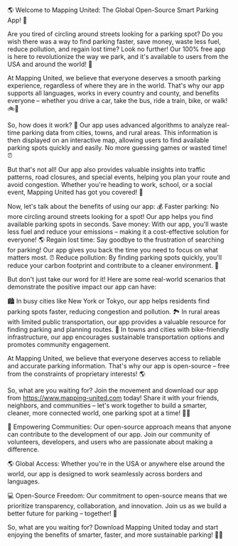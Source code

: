 🌎 Welcome to Mapping United: The Global Open-Source Smart Parking App! 🚗

Are you tired of circling around streets looking for a parking spot? Do you wish there was a way to find parking faster, save money, waste less fuel, reduce pollution, and regain lost time? Look no further! Our 100% free app is here to revolutionize the way we park, and it's available to users from the USA and around the world! 🌟

At Mapping United, we believe that everyone deserves a smooth parking experience, regardless of where they are in the world. That's why our app supports all languages, works in every country and county, and benefits everyone – whether you drive a car, take the bus, ride a train, bike, or walk! 🚲🚌

So, how does it work? 🤔
Our app uses advanced algorithms to analyze real-time parking data from cities, towns, and rural areas. This information is then displayed on an interactive map, allowing users to find available parking spots quickly and easily. No more guessing games or wasted time! ⏰

But that's not all! Our app also provides valuable insights into traffic patterns, road closures, and special events, helping you plan your route and avoid congestion. Whether you're heading to work, school, or a social event, Mapping United has got you covered! 📅

Now, let's talk about the benefits of using our app: 💰
Faster parking: No more circling around streets looking for a spot! Our app helps you find available parking spots in seconds.
Save money: With our app, you'll waste less fuel and reduce your emissions – making it a cost-effective solution for everyone! 🌎
Regain lost time: Say goodbye to the frustration of searching for parking! Our app gives you back the time you need to focus on what matters most. ⏰
Reduce pollution: By finding parking spots quickly, you'll reduce your carbon footprint and contribute to a cleaner environment. 🌟

But don't just take our word for it! Here are some real-world scenarios that demonstrate the positive impact our app can have:

🏙️ In busy cities like New York or Tokyo, our app helps residents find parking spots faster, reducing congestion and pollution.
🏞️ In rural areas with limited public transportation, our app provides a valuable resource for finding parking and planning routes.
🚌 In towns and cities with bike-friendly infrastructure, our app encourages sustainable transportation options and promotes community engagement.

At Mapping United, we believe that everyone deserves access to reliable and accurate parking information. That's why our app is open-source – free from the constraints of proprietary interests! 🌎

So, what are you waiting for? Join the movement and download our app from https://www.mapping-united.com today! Share it with your friends, neighbors, and communities – let's work together to build a smarter, cleaner, more connected world, one parking spot at a time! 🌟🚗

💪 Empowering Communities:
Our open-source approach means that anyone can contribute to the development of our app. Join our community of volunteers, developers, and users who are passionate about making a difference.

🌎 Global Access:
Whether you're in the USA or anywhere else around the world, our app is designed to work seamlessly across borders and languages.

💻 Open-Source Freedom:
Our commitment to open-source means that we prioritize transparency, collaboration, and innovation. Join us as we build a better future for parking – together! 🌟

So, what are you waiting for? Download Mapping United today and start enjoying the benefits of smarter, faster, and more sustainable parking! 🚗🔥
